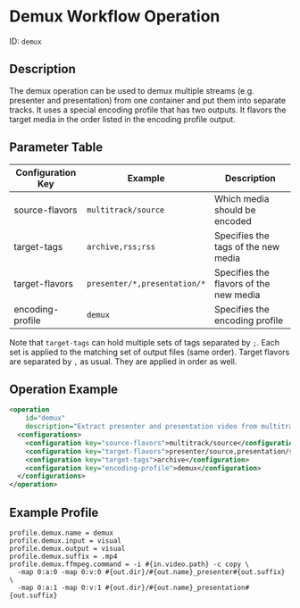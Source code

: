 Demux Workflow Operation
========================

ID: `demux`

Description
-----------

The demux operation can be used to demux multiple streams (e.g. presenter and presentation) from one container and put
them into separate tracks. It uses a special encoding profile that has two outputs. It flavors the target media in the
order listed in the encoding profile output.

Parameter Table
---------------

|Configuration Key |Example                      |Description                            |
|------------------|-----------------------------|---------------------------------------|
|source-flavors    |`multitrack/source`          |Which media should be encoded          |
|target-tags       |`archive,rss;rss`            |Specifies the tags of the new media    |
|target-flavors    |`presenter/*,presentation/*` |Specifies the flavors of the new media |
|encoding-profile  |`demux`                      |Specifies the encoding profile         |

Note that `target-tags` can hold multiple sets of tags separated by `;`. Each set is applied to the matching set of
output files (same order). Target flavors are separated by `,` as usual. They are applied in order as well.


Operation Example
-----------------

```xml
<operation
    id="demux"
    description="Extract presenter and presentation video from multitrack source">
  <configurations>
    <configuration key="source-flavors">multitrack/source</configuration>
    <configuration key="target-flavors">presenter/source,presentation/source</configuration>
    <configuration key="target-tags">archive</configuration>
    <configuration key="encoding-profile">demux</configuration>
  </configurations>
</operation>
```

Example Profile
---------------

```properties
profile.demux.name = demux
profile.demux.input = visual
profile.demux.output = visual
profile.demux.suffix = .mp4
profile.demux.ffmpeg.command = -i #{in.video.path} -c copy \
  -map 0:a:0 -map 0:v:0 #{out.dir}/#{out.name}_presenter#{out.suffix} \
  -map 0:a:1 -map 0:v:1 #{out.dir}/#{out.name}_presentation#{out.suffix}
```
